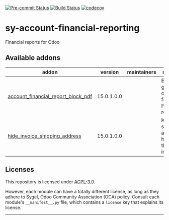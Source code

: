
<!-- /!\ Non OCA Context : Set here the badge of your runbot / runboat instance. -->
[![Pre-commit Status](https://github.com/sygel-technology/sy-account-financial-reporting/actions/workflows/pre-commit.yml/badge.svg?branch=15.0)](https://github.com/sygel-technology/sy-account-financial-reporting/actions/workflows/pre-commit.yml?query=branch%3A15.0)
[![Build Status](https://github.com/sygel-technology/sy-account-financial-reporting/actions/workflows/test.yml/badge.svg?branch=15.0)](https://github.com/sygel-technology/sy-account-financial-reporting/actions/workflows/test.yml?query=branch%3A15.0)
[![codecov](https://codecov.io/gh/sygel-technology/sy-account-financial-reporting/branch/15.0/graph/badge.svg)](https://codecov.io/gh/sygel-technology/sy-account-financial-reporting)
<!-- /!\ Non OCA Context : Set here the badge of your translation instance. -->

<!-- /!\ do not modify above this line -->

# sy-account-financial-reporting

Financial reports for Odoo

<!-- /!\ do not modify below this line -->

<!-- prettier-ignore-start -->

[//]: # (addons)

Available addons
----------------
addon | version | maintainers | summary
--- | --- | --- | ---
[account_financial_report_block_pdf](account_financial_report_block_pdf/) | 15.0.1.0.0 |  | Block the generation of financial PDF reports
[hide_invoice_shipping_address](hide_invoice_shipping_address/) | 15.0.1.0.0 |  | Keep the shipping address hidden on the invoice.

[//]: # (end addons)

<!-- prettier-ignore-end -->

## Licenses

This repository is licensed under [AGPL-3.0](LICENSE).

However, each module can have a totally different license, as long as they adhere to Sygel, Odoo Community Association (OCA)
policy. Consult each module's `__manifest__.py` file, which contains a `license` key
that explains its license.

----
<!-- /!\ Non OCA Context : Set here the full description of your organization. -->
